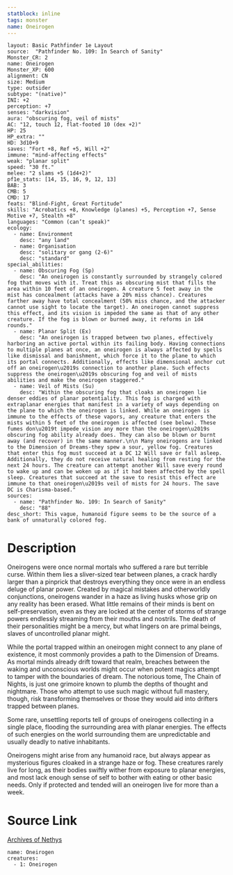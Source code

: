 ```yaml
---
statblock: inline
tags: monster
name: Oneirogen
---
```

```statblock
layout: Basic Pathfinder 1e Layout
source:  "Pathfinder No. 109: In Search of Sanity"
Monster_CR: 2
name: Oneirogen
Monster_XP: 600
alignment: CN
size: Medium
type: outsider
subtype: "(native)"
INI: +2
perception: +7
senses: "darkvision"
aura: "obscuring fog, veil of mists"
AC: "12, touch 12, flat-footed 10 (dex +2)"
HP: 25
HP_extra: ""
HD: 3d10+9
saves: "Fort +8, Ref +5, Will +2"
immune: "mind-affecting effects"
weak: "planar split"
speed: "30 ft."
melee: "2 slams +5 (1d4+2)"
pf1e_stats: [14, 15, 16, 9, 12, 13]
BAB: 3
CMB: 5
CMD: 17
feats: "Blind-Fight, Great Fortitude"
skills: "Acrobatics +8, Knowledge (planes) +5, Perception +7, Sense Motive +7, Stealth +8"
languages: "Common (can’t speak)"
ecology:
  - name: Environment
    desc: "any land"
  - name: Organisation
    desc: "solitary or gang (2-6)"
    desc: "standard"
special_abilities:
  - name: Obscuring Fog (Sp)
    desc: "An oneirogen is constantly surrounded by strangely colored fog that moves with it. Treat this as obscuring mist that fills the area within 10 feet of an oneirogen. A creature 5 feet away in the mist has concealment (attacks have a 20% miss chance). Creatures farther away have total concealment (50% miss chance, and the attacker cannot use sight to locate the target). An oneirogen cannot suppress this effect, and its vision is impeded the same as that of any other creature. If the fog is blown or burned away, it reforms in 1d4 rounds."
  - name: Planar Split (Ex)
    desc: "An oneirogen is trapped between two planes, effectively harboring an active portal within its failing body. Having connections to multiple planes at once, an oneirogen is always affected by spells like dismissal and banishment, which force it to the plane to which its portal connects. Additionally, effects like dimensional anchor cut off an oneirogen\u2019s connection to another plane. Such effects suppress the oneirogen\u2019s obscuring fog and veil of mists abilities and make the oneirogen staggered."
  - name: Veil of Mists (Su)
    desc: "Within the obscuring fog that cloaks an oneirogen lie denser eddies of planar potentiality. This fog is charged with extraplanar energies that manifest in a variety of ways depending on the plane to which the oneirogen is linked. While an oneirogen is immune to the effects of these vapors, any creature that enters the mists within 5 feet of the oneirogen is affected (see below). These fumes don\u2019t impede vision any more than the oneirogen\u2019s obscuring fog ability already does. They can also be blown or burnt away (and recover) in the same manner.\n\n Many oneirogens are linked to the Dimension of Dreams-they spew a sour, yellow fog. Creatures that enter this fog must succeed at a DC 12 Will save or fall asleep. Additionally, they do not receive natural healing from resting for the next 24 hours. The creature can attempt another Will save every round to wake up and can be woken up as if it had been affected by the spell sleep. Creatures that succeed at the save to resist this effect are immune to that oneirogen\u2019s veil of mists for 24 hours. The save DC is Charisma-based."
sources:
  - name: "Pathfinder No. 109: In Search of Sanity"
    desc: "88"
desc_short: This vague, humanoid figure seems to be the source of a bank of unnaturally colored fog.
```
# Description
Oneirogens were once normal mortals who suffered a rare but terrible curse. Within them lies a sliver-sized tear between planes, a crack hardly larger than a pinprick that destroys everything they once were in an endless deluge of planar power. Created by magical mistakes and otherworldly conjunctions, oneirogens wander in a haze as living husks whose grip on any reality has been erased. What little remains of their minds is bent on self-preservation, even as they are locked at the center of storms of strange powers endlessly streaming from their mouths and nostrils. The death of their personalities might be a mercy, but what lingers on are primal beings, slaves of uncontrolled planar might.

While the portal trapped within an oneirogen might connect to any plane of existence, it most commonly provides a path to the Dimension of Dreams. As mortal minds already drift toward that realm, breaches between the waking and unconscious worlds might occur when potent magics attempt to tamper with the boundaries of dream. The notorious tome, The Chain of Nights, is just one grimoire known to plumb the depths of thought and nightmare. Those who attempt to use such magic without full mastery, though, risk transforming themselves or those they would aid into drifters trapped between planes.

Some rare, unsettling reports tell of groups of oneirogens collecting in a single place, flooding the surrounding area with planar energies. The effects of such energies on the world surrounding them are unpredictable and usually deadly to native inhabitants.

Oneirogens might arise from any humanoid race, but always appear as mysterious figures cloaked in a strange haze or fog. These creatures rarely live for long, as their bodies swiftly wither from exposure to planar energies, and most lack enough sense of self to bother with eating or other basic needs. Only if protected and tended will an oneirogen live for more than a week.
# Source Link
[Archives of Nethys](https://aonprd.com/MonsterDisplay.aspx?ItemName=Oneirogen)
```encounter-table
name: Oneirogen
creatures:
  - 1: Oneirogen
```
